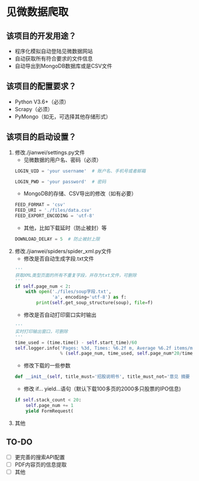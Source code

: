 # 见微数据爬取

## 该项目的开发用途？
- 程序化模拟自动登陆见微数据网站
- 自动获取所有符合要求的文件信息
- 自动导出到MongoDB数据库或是CSV文件

## 该项目的配置要求？
- Python V3.6+（必须）
- Scrapy（必须）
- PyMongo（如无，可选择其他存储形式）

## 该项目的启动设置？
1. 修改./jianwei/settings.py文件
    - 见微数据的用户名、密码（必须）
    ```py
    LOGIN_UID = 'your username'  # 账户名、手机号或者邮箱
    
    LOGIN_PWD = 'your password'  # 密码
    ```
    - MongoDB的存储、CSV导出的修改（如有必要）
    ```py
    FEED_FORMAT = 'csv'
    FEED_URI = './files/data.csv'
    FEED_EXPORT_ENCODING = 'utf-8'
    ```
    - 其他，比如下载延时（防止被封）等
    ```py
    DOWNLOAD_DELAY = 5  # 防止被封上限
    ```
2. 修改./jianwei/spiders/spider_xml.py文件
    - 修改是否自动生成字段.txt文件
    ```py
    '''
    获取XML类型页面的所有不重复字段，并存为txt文件，可删除
    '''
    if self.page_num < 2:
        with open('./files/soup字段.txt',
                  'a', encoding='utf-8') as f:
            print(self.get_soup_structure(soup), file=f)
    ```
    - 修改是否自动打印窗口实时输出
    ```py
    '''
    实时打印输出窗口，可删除
    '''
    time_used = (time.time() - self.start_time)/60
    self.logger.info('Pages: %3d, Times: %6.2f m, Average %6.2f items/m.'
                     % (self.page_num, time_used, self.page_num*20/time_used))
    ```
    - 修改下载的一些参数
    ```py
    def __init__(self, title_must='招股说明书', title_must_not='意见 摘要 公告 确认 附录'):
    ```
    - 修改 if... yield...语句（默认下载100多页的2000多只股票的IPO信息)
    ```py
    if self.stack_count < 20:
        self.page_num += 1
        yield FormRequest(
    ```
3. 其他

## TO-DO
- [ ] 更完善的搜索API配置
- [ ] PDF内容页的信息提取
- [ ] 其他  